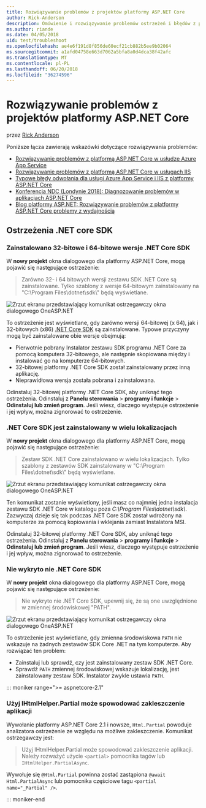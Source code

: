 ```yaml
---
title: Rozwiązywanie problemów z projektów platformy ASP.NET Core
author: Rick-Anderson
description: Omówienie i rozwiązywanie problemów ostrzeżeń i błędów z projektów platformy ASP.NET Core.
ms.author: riande
ms.date: 04/05/2018
uid: test/troubleshoot
ms.openlocfilehash: ae4e6f191d8f856de60ecf21cb882b5ee9b02064
ms.sourcegitcommit: a1afd04758e663d7062a5bfa8a0d4dca38f42afc
ms.translationtype: MT
ms.contentlocale: pl-PL
ms.lasthandoff: 06/20/2018
ms.locfileid: "36274596"
---
```

# <a name="troubleshoot-aspnet-core-projects"></a>Rozwiązywanie problemów z projektów platformy ASP.NET Core

przez [Rick Anderson](https://twitter.com/RickAndMSFT)

Poniższe łącza zawierają wskazówki dotyczące rozwiązywania problemów:

* [Rozwiązywanie problemów z platformą ASP.NET Core w usłudze Azure App Service](xref:host-and-deploy/azure-apps/troubleshoot)
* [Rozwiązywanie problemów z platformą ASP.NET Core w usługach IIS](xref:host-and-deploy/iis/troubleshoot)
* [Typowe błędy odwołania dla usługi Azure App Service i IIS z platformy ASP.NET Core](xref:host-and-deploy/azure-iis-errors-reference)
* [Konferencja NDC (Londynie 2018): Diagnozowanie problemów w aplikacjach ASP.NET Core](https://www.youtube.com/watch?v=RYI0DHoIVaA)
* [Blog platformy ASP.NET: Rozwiązywanie problemów z platformy ASP.NET Core problemy z wydajnością](https://blogs.msdn.microsoft.com/webdev/2018/05/23/asp-net-core-performance-improvements/)

## <a name="net-core-sdk-warnings"></a>Ostrzeżenia .NET core SDK

### <a name="both-the-32-bit-and-64-bit-versions-of-the-net-core-sdk-are-installed"></a>Zainstalowano 32-bitowe i 64-bitowe wersje .NET Core SDK

W **nowy projekt** okna dialogowego dla platformy ASP.NET Core, mogą pojawić się następujące ostrzeżenie:

> Zarówno 32- i 64 bitowych wersji zestawu SDK .NET Core są zainstalowane. Tylko szablony z wersje 64-bitowym zainstalowany na "C:\\Program Files\\dotnet\\sdk\\" będą wyświetlane.

![Zrzut ekranu przedstawiający komunikat ostrzegawczy okna dialogowego OneASP.NET](troubleshoot/_static/both32and64bit.png)

To ostrzeżenie jest wyświetlane, gdy zarówno wersji 64-bitowej (x 64), jak i 32-bitowych (x86) [.NET Core SDK](https://www.microsoft.com/net/download/all) są zainstalowane. Typowe przyczyny mogą być zainstalowane obie wersje obejmują:

* Pierwotnie pobrany Instalator zestawu SDK programu .NET Core za pomocą komputera 32-bitowego, ale następnie skopiowana między i instalować go na komputerze 64-bitowych.
* 32-bitowej platformy .NET Core SDK został zainstalowany przez inną aplikację.
* Nieprawidłowa wersja została pobrana i zainstalowana.

Odinstaluj 32-bitowej platformy .NET Core SDK, aby uniknąć tego ostrzeżenia. Odinstaluj z **Panelu sterowania** > **programy i funkcje** > **Odinstaluj lub zmień program**. Jeśli wiesz, dlaczego występuje ostrzeżenie i jej wpływ, można zignorować to ostrzeżenie.

### <a name="the-net-core-sdk-is-installed-in-multiple-locations"></a>.NET Core SDK jest zainstalowany w wielu lokalizacjach

W **nowy projekt** okna dialogowego dla platformy ASP.NET Core, mogą pojawić się następujące ostrzeżenie:

> Zestaw SDK .NET Core zainstalowano w wielu lokalizacjach. Tylko szablony z zestawów SDK zainstalowany w "C:\\Program Files\\dotnet\\sdk\\" będą wyświetlane.

![Zrzut ekranu przedstawiający komunikat ostrzegawczy okna dialogowego OneASP.NET](troubleshoot/_static/multiplelocations.png)

Ten komunikat zostanie wyświetlony, jeśli masz co najmniej jedna instalacja zestawu SDK .NET Core w katalogu poza *C:\\Program Files\\dotnet\\sdk\\*. Zazwyczaj dzieje się tak podczas .NET Core SDK został wdrożony na komputerze za pomocą kopiowania i wklejania zamiast Instalatora MSI.

Odinstaluj 32-bitowej platformy .NET Core SDK, aby uniknąć tego ostrzeżenia. Odinstaluj z **Panelu sterowania** > **programy i funkcje** > **Odinstaluj lub zmień program**. Jeśli wiesz, dlaczego występuje ostrzeżenie i jej wpływ, można zignorować to ostrzeżenie.

### <a name="no-net-core-sdks-were-detected"></a>Nie wykryto nie .NET Core SDK

W **nowy projekt** okna dialogowego dla platformy ASP.NET Core, mogą pojawić się następujące ostrzeżenie:

> Nie wykryto nie .NET Core SDK, upewnij się, że są one uwzględnione w zmiennej środowiskowej "PATH".

![Zrzut ekranu przedstawiający komunikat ostrzegawczy okna dialogowego OneASP.NET](troubleshoot/_static/NoNetCore.png)

To ostrzeżenie jest wyświetlane, gdy zmienna środowiskowa `PATH` nie wskazuje na żadnych zestawów SDK Core .NET na tym komputerze. Aby rozwiązać ten problem:

* Zainstaluj lub sprawdź, czy jest zainstalowany zestaw SDK .NET Core.
* Sprawdź `PATH` zmiennej środowiskowej wskazuje lokalizację, jest zainstalowany zestaw SDK. Instalator zwykle ustawia `PATH`.

::: moniker range=">= aspnetcore-2.1"

### <a name="use-of-ihtmlhelperpartial-may-result-in-app-deadlocks"></a>Użyj IHtmlHelper.Partial może spowodować zakleszczenie aplikacji

Wywołanie platformy ASP.NET Core 2.1 i nowsze, `Html.Partial` powoduje analizatora ostrzeżenie ze względu na możliwe zakleszczenie. Komunikat ostrzegawczy jest:

> Użyj IHtmlHelper.Partial może spowodować zakleszczenie aplikacji. Należy rozważyć użycie `<partial>` pomocnika tagów lub `IHtmlHelper.PartialAsync`.

Wywołuje się `@Html.Partial` powinna zostać zastąpiona `@await Html.PartialAsync` lub pomocnika częściowe tagu `<partial name="_Partial" />`.

::: moniker-end
